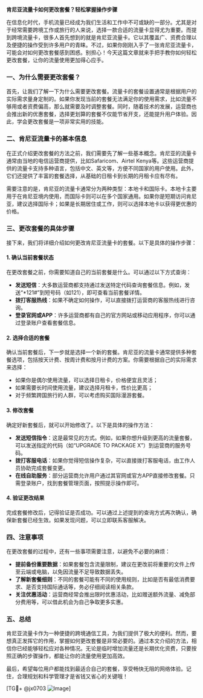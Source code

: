 **肯尼亚流量卡如何更改套餐？轻松掌握操作步骤**

在信息化时代，手机流量已经成为我们生活和工作中不可或缺的一部分。尤其是对于经常需要跨境工作或旅行的人来说，选择一款合适的流量卡显得尤为重要。而提到跨境流量卡，很多人首先想到的就是肯尼亚流量卡。它以其覆盖广、资费合理以及便捷的操作受到许多用户的青睐。不过，如果你刚刚入手了一张肯尼亚流量卡，可能会对如何更改套餐感到困惑。别担心！今天这篇文章就来手把手教你如何轻松更改套餐，让你的流量使用更加得心应手。

### 一、为什么需要更改套餐？

首先，让我们了解一下为什么需要更改套餐。流量卡的套餐设置通常是根据用户的实际需求量身定制的。如果你发现当前的套餐无法满足你的使用需求，比如流量不够用或者资费偏高，那么就需要及时调整套餐。同时，随着技术的发展，运营商也会推出新的优惠套餐，选择更划算的套餐不仅能节省开支，还能提升用户体验。因此，学会更改套餐是一项非常实用的技能。

### 二、肯尼亚流量卡的基本信息

在正式介绍更改套餐的方法之前，我们需要先了解一些基本概念。肯尼亚的流量卡通常由当地的电信运营商提供，比如Safaricom、Airtel Kenya等。这些运营商提供的流量卡支持多种语言，包括中文、英文等，方便不同国家的用户使用。此外，它们还提供了丰富的套餐选择，从基础的日租卡到长期的月租卡应有尽有。

需要注意的是，肯尼亚的流量卡通常分为两种类型：本地卡和国际卡。本地卡主要用于在肯尼亚境内使用，而国际卡则可以在多个国家通用。如果你是短期访问肯尼亚，建议选择国际卡；如果是长期居住或工作，则可以选择本地卡以获得更优惠的价格。

### 三、更改套餐的具体步骤

接下来，我们将详细介绍如何更改肯尼亚流量卡的套餐。以下是具体的操作步骤：

#### 1. 确认当前套餐状态

在更改套餐之前，你需要知道自己的当前套餐是什么。可以通过以下方式查询：

- **发送短信**：大多数运营商都支持通过发送特定代码查询套餐信息。例如，发送“*121#”到短号码（如121），即可查看当前套餐详情。
- **拨打客服热线**：如果不确定如何操作，可以直接拨打运营商的客服热线进行咨询。
- **登录官网或APP**：许多运营商都有自己的官方网站或移动应用程序，你可以通过登录账户查看套餐信息。

#### 2. 选择合适的套餐

确认当前套餐后，下一步就是选择一个新的套餐。肯尼亚的流量卡通常提供多种套餐选项，包括按天计费、按周计费和按月计费的方案。你需要根据自己的实际需求来选择：

- 如果你是偶尔使用流量，可以选择日租卡，价格便宜且灵活；
- 如果需要长时间使用流量，建议选择月租卡，性价比更高；
- 对于频繁跨国旅行的人群，可以考虑购买国际漫游套餐。

#### 3. 修改套餐

确定好新套餐后，就可以开始修改了。以下是具体的操作方法：

- **发送短信指令**：这是最常见的方式。例如，如果你想升级到更高的流量套餐，可以发送指定的代码（如“UPGRADE TO PACKAGE X”）到运营商的服务号码。
- **拨打客服电话**：如果你觉得短信操作复杂，可以直接拨打客服电话，由工作人员协助完成套餐变更。
- **在线自助服务**：部分运营商允许用户通过其官网或官方APP直接修改套餐。只需登录账户，找到套餐管理页面，按照提示操作即可。

#### 4. 验证更改结果

完成套餐修改后，记得验证是否成功。可以通过上述提到的查询方式再次确认，确保新套餐已经生效。如果发现问题，可以立即联系客服解决。

### 四、注意事项

在更改套餐的过程中，还有一些事项需要注意，以避免不必要的麻烦：

- **提前备份重要数据**：如果套餐包含流量限制，建议在更改前将重要的文件上传至云端或电脑，以免因流量不足导致数据丢失。
- **了解新套餐细则**：不同的套餐可能有不同的使用规则，比如是否有最低消费要求、是否支持国际通话等，务必仔细阅读相关条款。
- **关注优惠活动**：运营商经常会推出限时优惠活动，比如赠送额外流量、减免部分费用等，可以借此机会为自己争取更多实惠。

### 五、总结

肯尼亚流量卡作为一种便捷的跨境通信工具，为我们提供了极大的便利。然而，要想真正发挥它的作用，掌握如何更改套餐是非常必要的。通过本文介绍的方法，相信你已经能够轻松应对各种情况。无论是临时增加流量还是长期优化资费，只要按照正确的步骤操作，都能让你的流量使用更加高效。

最后，希望每位用户都能找到最适合自己的套餐，享受畅快无阻的网络体验。记住，合理规划和科学管理才是省钱又省心的关键哦！

[TG💪+ @jx0703 ![Image](https://github.com/user-attachments/assets/dbca1d08-cadb-493c-b0ec-ad6f7a83f270)]